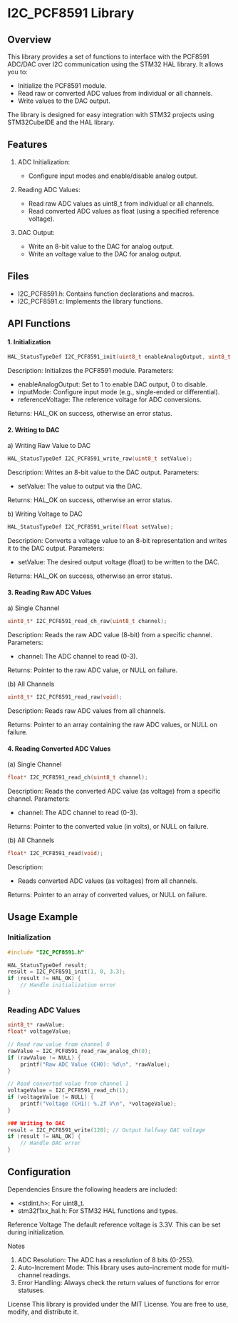 # I2C_PCF8591 Library

## Overview
This library provides a set of functions to interface with the PCF8591 ADC/DAC over I2C communication using the STM32 HAL library. It allows you to:
- Initialize the PCF8591 module.
- Read raw or converted ADC values from individual or all channels.
- Write values to the DAC output.

The library is designed for easy integration with STM32 projects using STM32CubeIDE and the HAL library.

## Features
1. ADC Initialization:
   - Configure input modes and enable/disable analog output.

2. Reading ADC Values:
   - Read raw ADC values as uint8_t from individual or all channels.
   - Read converted ADC values as float (using a specified reference voltage).

3. DAC Output:
   - Write an 8-bit value to the DAC for analog output.
   - Write an voltage value to the DAC for analog output.
## Files
- I2C_PCF8591.h: Contains function declarations and macros.
- I2C_PCF8591.c: Implements the library functions.

## API Functions

#### 1. Initialization
``` C
HAL_StatusTypeDef I2C_PCF8591_init(uint8_t enableAnalogOutput, uint8_t inputMode, float referenceVoltage);
```

Description: Initializes the PCF8591 module.
Parameters:
- enableAnalogOutput: Set to 1 to enable DAC output, 0 to disable.
- inputMode: Configure input mode (e.g., single-ended or differential).
- referenceVoltage: The reference voltage for ADC conversions.

Returns: HAL_OK on success, otherwise an error status.

#### 2. Writing to DAC
a) Writing Raw Value to DAC
``` C
HAL_StatusTypeDef I2C_PCF8591_write_raw(uint8_t setValue);
```
Description: Writes an 8-bit value to the DAC output.
Parameters:
- setValue: The value to output via the DAC.

Returns: HAL_OK on success, otherwise an error status.

b) Writing Voltage to DAC
``` C
HAL_StatusTypeDef I2C_PCF8591_write(float setValue);
```
Description: Converts a voltage value to an 8-bit representation and writes it to the DAC output.
Parameters:
- setValue: The desired output voltage (float) to be written to the DAC.

Returns: HAL_OK on success, otherwise an error status.

#### 3. Reading Raw ADC Values
a) Single Channel
``` C
uint8_t* I2C_PCF8591_read_ch_raw(uint8_t channel);
```
Description: Reads the raw ADC value (8-bit) from a specific channel.
Parameters:
- channel: The ADC channel to read (0-3).

Returns: Pointer to the raw ADC value, or NULL on failure.

(b) All Channels
``` C
uint8_t* I2C_PCF8591_read_raw(void);
```
Description: Reads raw ADC values from all channels.

Returns: Pointer to an array containing the raw ADC values, or NULL on failure.

#### 4. Reading Converted ADC Values
(a) Single Channel
``` C
float* I2C_PCF8591_read_ch(uint8_t channel);
```
Description: Reads the converted ADC value (as voltage) from a specific channel.
Parameters:
- channel: The ADC channel to read (0-3).

Returns: Pointer to the converted value (in volts), or NULL on failure.

(b) All Channels
``` C
float* I2C_PCF8591_read(void);
```
Description: 
- Reads converted ADC values (as voltages) from all channels.

Returns: Pointer to an array of converted values, or NULL on failure.

## Usage Example

### Initialization

``` C
#include "I2C_PCF8591.h"

HAL_StatusTypeDef result;
result = I2C_PCF8591_init(1, 0, 3.3);
if (result != HAL_OK) {
    // Handle initialization error
}
```


### Reading ADC Values
``` C
uint8_t* rawValue;
float* voltageValue;

// Read raw value from channel 0
rawValue = I2C_PCF8591_read_raw_analog_ch(0);
if (rawValue != NULL) {
    printf("Raw ADC Value (CH0): %d\n", *rawValue);
}

// Read converted value from channel 1
voltageValue = I2C_PCF8591_read_ch(1);
if (voltageValue != NULL) {
    printf("Voltage (CH1): %.2f V\n", *voltageValue);
}

### Writing to DAC
result = I2C_PCF8591_write(128); // Output halfway DAC voltage
if (result != HAL_OK) {
    // Handle DAC error
}
```
## Configuration

Dependencies
Ensure the following headers are included:
- <stdint.h>: For uint8_t.
- stm32f1xx_hal.h: For STM32 HAL functions and types.

Reference Voltage
The default reference voltage is 3.3V. This can be set during initialization.

Notes
1. ADC Resolution: The ADC has a resolution of 8 bits (0-255).
2. Auto-Increment Mode: This library uses auto-increment mode for multi-channel readings.
3. Error Handling: Always check the return values of functions for error statuses.

License
This library is provided under the MIT License. You are free to use, modify, and distribute it.
